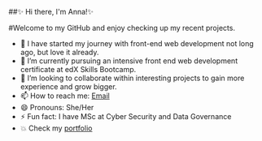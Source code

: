 ##✨ Hi there, I'm Anna!✨ 

#Welcome to my GitHub and enjoy checking up my recent projects.

- 🔭 I have started my journey with front-end web development not long ago, but love it already.
- 🌱 I’m currently pursuing an intensive front end web development certificate at edX Skills Bootcamp.
- 👯 I’m looking to collaborate within interesting projects to gain more experience and grow bigger. 
- 📫 How to reach me: [Email](mailto:mrs.anna.noga@gmail.com)
- 😄 Pronouns: She/Her
- ⚡ Fun fact: I have MSc at Cyber Security and Data Governance
- 💥 Check my [portfolio](https://mrsannanoga.github.io/bootstrap-portfolio/) 

